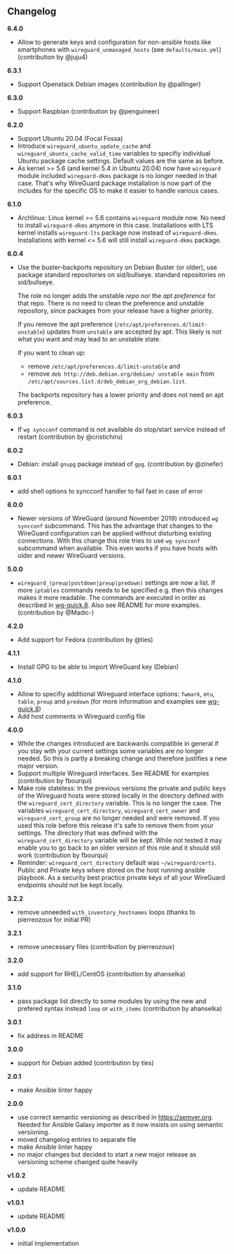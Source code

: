 Changelog
---------

**6.4.0**

- Allow to generate keys and configuration for non-ansible hosts like smartphones with `wireguard_unmanaged_hosts` (see `defaults/main.yml`) (contribution by @juju4)

**6.3.1**

- Support Openstack Debian images (contribution by @pallinger)

**6.3.0**

- Support Raspbian (contribution by @penguineer)

**6.2.0**

- Support Ubuntu 20.04 (Focal Fossa)
- Introduce `wireguard_ubuntu_update_cache` and `wireguard_ubuntu_cache_valid_time` variables to specifiy individual Ubuntu package cache settings. Default values are the same as before.
- As kernel >= 5.6 (and kernel 5.4 in Ubuntu 20.04) now have `wireguard` module included `wireguard-dkms` package is no longer needed in that case. That's why WireGuard package installation is now part of the includes for the specific OS to make it easier to handle various cases.

**6.1.0**

- Archlinux: Linux kernel >= 5.6 contains `wireguard` module now. No need to install `wireguard-dkms` anymore in this case. Installations with LTS kernel installs `wireguard-lts` package now instead of `wireguard-dkms`. Installations with kernel <= 5.6 will still install `wireguard-dkms` package.

**6.0.4**

- Use the buster-backports repository on Debian Buster (or older), use package standard repositories on sid/bullseye.
  standard repositories on sid/bullseye.

  The role no longer adds the unstable _repo_ nor the _apt preference_ for that repo. There is no need to clean the preference and unstable repository, since packages from your release have a higher priority.

  If you remove the apt preference (`/etc/apt/preferences.d/limit-unstable`) updates from `unstable` are accepted by apt. This likely is not what you want and may lead to an unstable state.

  If you want to clean up:
    * remove `/etc/apt/preferences.d/limit-unstable` and
    * remove `deb http://deb.debian.org/debian/ unstable main` from `/etc/apt/sources.list.d/deb_debian_org_debian.list`.

  The backports repository has a lower priority and does not need an apt preference.


**6.0.3**

- If `wg syncconf` command is not available do stop/start service instead of restart (contribution by @cristichiru)

**6.0.2**

- Debian: install `gnupg` package instead of `gpg`. (contribution by @zinefer)

**6.0.1**

- add shell options to syncconf handler to fail fast in case of error

**6.0.0**

- Newer versions of WireGuard (around November 2019) introduced `wg syncconf` subcommand. This has the advantage that changes to the WireGuard configuration can be applied without disturbing existing connections. With this change this role tries to use `wg syncconf` subcommand when available. This even works if you have hosts with older and newer WireGuard versions.

**5.0.0**

- `wireguard_(preup|postdown|preup|predown)` settings are now a list. If more `iptables` commands needs to be specified e.g. then this changes makes it more readable. The commands are executed in order as described in [wg-quick.8](https://git.zx2c4.com/wireguard-tools/about/src/man/wg-quick.8). Also see README for more examples. (contribution by @Madic-)

**4.2.0**

- Add support for Fedora (contribution by @ties)


**4.1.1**

- Install GPG to be able to import WireGuard key (Debian)

**4.1.0**

- Allow to specifiy additional Wireguard interface options: `fwmark`, `mtu`, `table`, `preup` and `predown` (for more information and examples see [wg-quick.8](https://git.zx2c4.com/WireGuard/about/src/tools/man/wg-quick.8))
- Add host comments in Wireguard config file

**4.0.0**

- While the changes introduced are backwards compatible in general if you stay with your current settings some variables are no longer needed. So this is partly a breaking change and therefore justifies a new major version.
- Support multiple Wireguard interfaces. See README for examples (contribution by fbourqui)
- Make role stateless: In the previous versions the private and public keys of the Wireguard hosts were stored locally in the directory defined with the `wireguard_cert_directory` variable. This is no longer the case. The variables `wireguard_cert_directory`, `wireguard_cert_owner` and `wireguard_cert_group` are no longer needed and were removed. If you used this role before this release it's safe to remove them from your settings. The directory that was defined with the `wireguard_cert_directory` variable will be kept. While not tested it may enable you to go back to an older version of this role and it should still work (contribution by fbourqui)
- Reminder: `wireguard_cert_directory` default was `~/wireguard/certs`. Public and Private keys where stored on the host running ansible playbook. As a security best practice private keys of all your WireGuard endpoints should not be kept locally.

**3.2.2**

- remove unneeded `with_inventory_hostnames` loops (thanks to pierreozoux for initial PR)

**3.2.1**

- remove unecessary files (contribution by pierreozoux)

**3.2.0**

- add support for RHEL/CentOS (contribution by ahanselka)

**3.1.0**

- pass package list directly to some modules by using the new and prefered syntax instead `loop` or `with_items` (contribution by ahanselka)

**3.0.1**

- fix address in README

**3.0.0**

- support for Debian added (contribution by ties)

**2.0.1**

- make Ansible linter happy

**2.0.0**

- use correct semantic versioning as described in https://semver.org. Needed for Ansible Galaxy importer as it now insists on using semantic versioning.
- moved changelog entries to separate file
- make Ansible linter happy
- no major changes but decided to start a new major release as versioning scheme changed quite heavily

**v1.0.2**

- update README

**v1.0.1**

- update README

**v1.0.0**

- initial implementation
